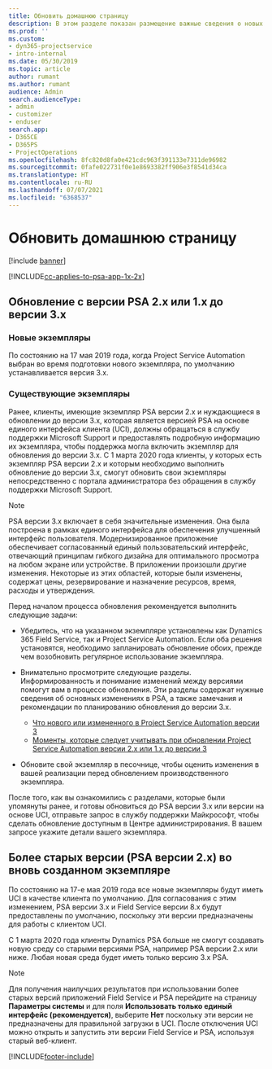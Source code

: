 ```yaml
---
title: Обновить домашнюю страницу
description: В этом разделе показан размещение важные сведения о новых возможностях и измененных в Dynamics 365 Project Service Automation, и о процессе обновления до новейшей версии.
ms.prod: ''
ms.custom:
- dyn365-projectservice
- intro-internal
ms.date: 05/30/2019
ms.topic: article
author: rumant
ms.author: rumant
audience: Admin
search.audienceType:
- admin
- customizer
- enduser
search.app:
- D365CE
- D365PS
- ProjectOperations
ms.openlocfilehash: 8fc820d8fa0e421cdc963f391133e7311de96982
ms.sourcegitcommit: 0fafe022731f0e1e8693382ff906e3f8541d34ca
ms.translationtype: HT
ms.contentlocale: ru-RU
ms.lasthandoff: 07/07/2021
ms.locfileid: "6368537"
---
```

# <a name="upgrade-home-page"></a>Обновить домашнюю страницу

[!include [banner](../includes/psa-now-project-operations.md)]

[!INCLUDE[cc-applies-to-psa-app-1x-2x](../includes/cc-applies-to-psa-app-1x-2x.md)]

## <a name="upgrade-from-psa-version-2x-or-1x-to-version-3x"></a>Обновление с версии PSA 2.x или 1.x до версии 3.x

### <a name="new-instances"></a>Новые экземпляры

По состоянию на 17 мая 2019 года, когда Project Service Automation выбран во время подготовки нового экземпляра, по умолчанию устанавливается версия 3.x.

### <a name="existing-instances"></a>Существующие экземпляры

Ранее, клиенты, имеющие экземпляр PSA версии 2.x и нуждающиеся в обновлении до версии 3.x, которая является версией PSA на основе единого интерфейса клиента (UCI), должны обращаться в службу поддержки Microsoft Support и предоставлять подробную информацию их экземпляра, чтобы поддержка могла включить экземпляр для обновления до версии 3.x. С 1 марта 2020 года клиенты, у которых есть экземпляр PSA версии 2.x и которым необходимо выполнить обновление до версии 3.x, смогут обновить свои экземпляры непосредственно с портала администратора без обращения в службу поддержки Microsoft Support.  

> [!NOTE]
> PSA версии 3.x включает в себя значительные изменения. Она была построена в рамках единого интерфейса для обеспечения улучшенный интерфейс пользователя. Модернизированное приложение обеспечивает согласованный единый пользовательский интерфейс, отвечающий принципам гибкого дизайна для оптимального просмотра на любом экране или устройстве. В приложении произошли другие изменения. Некоторые из этих областей, которые были изменены, содержат цены, резервирование и назначение ресурсов, время, расходы и утверждения.

Перед началом процесса обновления рекомендуется выполнить следующие задачи:

- Убедитесь, что на указанном экземпляре установлены как Dynamics 365 Field Service, так и Project Service Automation. Если оба решения установятся, необходимо запланировать обновление обоих, прежде чем возобновить регулярное использование экземпляра.
- Внимательно просмотрите следующие разделы. Информированность и понимание изменений между версиями помогут вам в процессе обновления. Эти разделы содержат нужные сведения об основных изменениях в PSA, а также замечания и рекомендации по планированию обновления до версии 3.x.

    - [Что нового или измененного в Project Service Automation версии 3](whats-new-changed-v3.md)
    - [Моменты, которые следует учитывать при обновлении Project Service Automation версии 2.x или 1.x до версии 3](upgrade-v3.md)

- Обновите свой экземпляр в песочнице, чтобы оценить изменения в вашей реализации перед обновлением производственного экземпляра.

После того, как вы ознакомились с разделами, которые были упомянуты ранее, и готовы обновиться до PSA версии 3.x или версии на основе UCI, отправьте запрос в службу поддержки Майкрософт, чтобы сделать обновление доступным в Центре администрирования. В вашем запросе укажите детали вашего экземпляра.

## <a name="older-versions-of-psa-psa-version-2x-in-a-newly-created-instance"></a>Более старых версии (PSA версии 2.x) во вновь созданном экземпляре

По состоянию на 17-е мая 2019 года все новые экземпляры будут иметь UCI в качестве клиента по умолчанию. Для согласования с этим изменением, PSA версии 3.x и Field Service версии 8.x будут предоставлены по умолчанию, поскольку эти версии предназначены для работы с клиентом UCI.

С 1 марта 2020 года клиенты Dynamics PSA больше не смогут создавать новую среду со старыми версиями PSA, например PSA версии 2.x или ниже. Любая новая среда будет иметь только версию 3.x PSA.

> [!NOTE]
> Для получения наилучших результатов при использовании более старых версий приложений Field Service и PSA перейдите на страницу **Параметры системы** и для поля **Использовать только единый интерфейс (рекомендуется)**, выберите **Нет** поскольку эти версии не предназначены для правильной загрузки в UCI. После отключения UCI можно открыть и запустить эти версии Field Service и PSA, используя старый веб-клиент. 


[!INCLUDE[footer-include](../includes/footer-banner.md)]